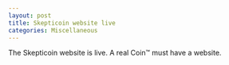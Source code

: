 ```yaml
---
layout: post
title: Skepticoin website live
categories: Miscellaneous
---
```


The Skepticoin website is live. A real Coin™ must have a website.
